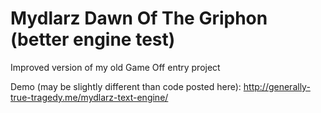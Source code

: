 # Mydlarz Dawn Of The Griphon (better engine test)
Improved version of my old Game Off entry project

Demo (may be slightly different than code posted here):
http://generally-true-tragedy.me/mydlarz-text-engine/
